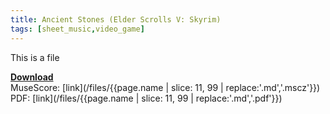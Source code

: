 ```yaml
---
title: Ancient Stones (Elder Scrolls V: Skyrim)
tags: [sheet_music,video_game]
---
```


This is a file


<b><u>Download</u></b><br>
MuseScore: [link](/files/{{page.name | slice: 11, 99 | replace:'.md','.mscz'}})<br>
PDF: [link](/files/{{page.name | slice: 11, 99 | replace:'.md','.pdf'}})<br><br>
<object data="/files/{{page.name | slice: 11, 99 | replace:'.md','.pdf'}}" width="1000" height="1000" type='application/pdf'></object>
